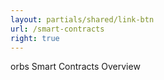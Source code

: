 ```yaml
---
layout: partials/shared/link-btn
url: /smart-contracts
right: true
---
```


orbs Smart Contracts Overview
